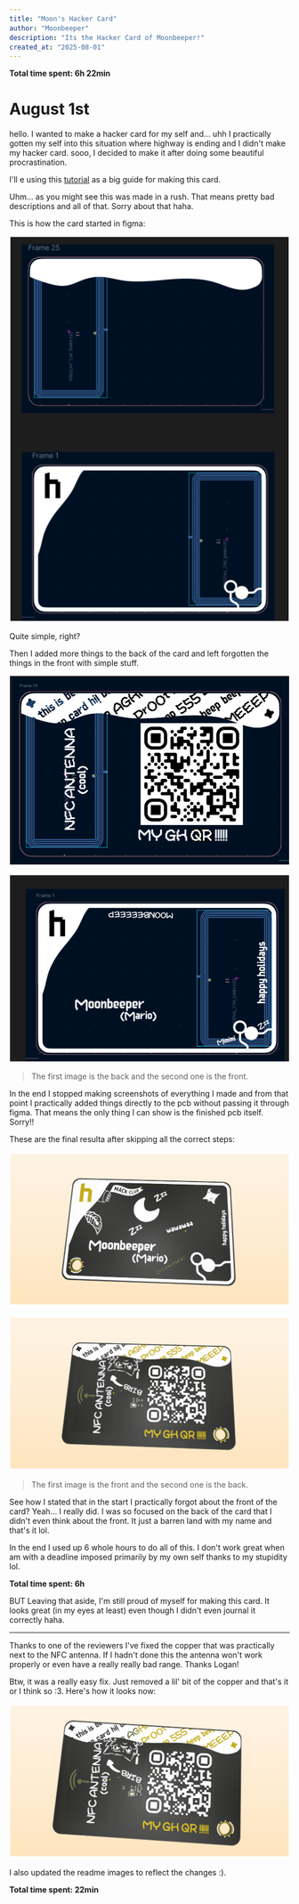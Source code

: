 ```yaml
---
title: "Moon's Hacker Card"
author: "Moonbeeper"
description: "Its the Hacker Card of Moonbeeper!"
created_at: "2025-08-01"
---
```


**Total time spent: 6h 22min**

# August 1st

hello. I wanted to make a hacker card for my self and... uhh I practically gotten my self into this situation where highway is ending and I didn't make my hacker card. sooo, I decided to make it after doing some beautiful procrastination.

I'll e using this [tutorial](https://jams.hackclub.com/jam/hacker-card) as a big guide for making this card.

Uhm... as you might see this was made in a rush. That means pretty bad descriptions and all of that. Sorry about that haha.

This is how the card started in figma:

![image](.github/images/1.png)

Quite simple, right?

Then I added more things to the back of the card and left forgotten the things in the front with simple stuff.

![image](.github/images/2.png)

![image](.github/images/3.png)
> The first image is the back and the second one is the front.

In the end I stopped making screenshots of everything I made and from that point I practically added things directly to the pcb without passing it through figma. That means the only thing I can show is the finished pcb itself. Sorry!!

These are the final resulta after skipping all the correct steps:

![image](.github/images/4.png)

![image](.github/images/5.png)
> The first image is the front and the second one is the back.

See how I stated that in the start I practically forgot about the front of the card? Yeah... I really did. I was so focused on the back of the card that I didn't even think about the front. It just a barren land with my name and that's it lol.

In the end I used up 6 whole hours to do all of this. I don't work great when am with a deadline imposed primarily by my own self thanks to my stupidity lol.

**Total time spent: 6h**

BUT Leaving that aside, I'm still proud of myself for making this card. It looks great (in my eyes at least) even though I didn't even journal it correctly haha.

---

Thanks to one of the reviewers I've fixed the copper that was practically next to the NFC antenna. If I hadn't done this the antenna won't work properly or even have a really really bad range. Thanks Logan!

Btw, it was a really easy fix. Just removed a lil' bit of the copper and that's it or I think so :3. Here's how it looks now:

![image](.github/images/6.png)

I also updated the readme images to reflect the changes :).

**Total time spent: 22min**
